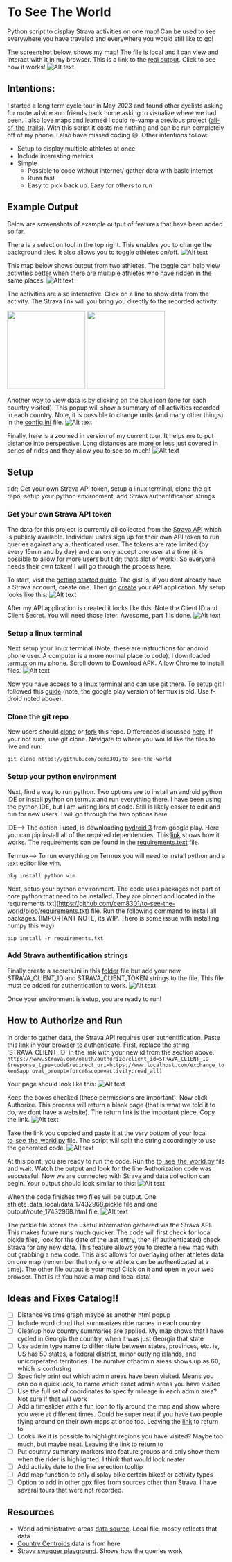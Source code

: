 # To See The World
Python script to display Strava activities on one map! Can be used to see everywhere you have traveled and everywhere you would still like to go!

The screenshot below, shows my map! The file is local and I can view and interact with it in my browser. This is a link to the [real output](https://cem8301.github.io/to-see-the-world/). Click to see how it works!
![Alt text](docs/map_screenshots/map1.jpg 'World view screenshot of my Strava activities') 

## Intentions:
I started a long term cycle tour in May 2023 and found other cyclists asking for route advice and friends back home asking to visualize where we had been. I also love maps and learned I could re-vamp a previous project ([all-of-the-trails](https://github.com/cem8301/all-of-the-trails)). With this script it costs me nothing and can be run completely off of my phone. I also have missed coding :smile:. Other intentions follow:

- Setup to display multiple athletes at once
- Include interesting metrics
- Simple
    - Possible to code without internet/ gather data with basic internet
    - Runs fast
    - Easy to pick back up. Easy for others to run

## Example Output
Below are screenshots of example output of features that have been added so far.

There is a selection tool in the top right. This enables you to change the background tiles. It also allows you to toggle athletes on/off.
![Alt text](docs/map_screenshots/map6.jpg)

This map below shows output from two athletes. The toggle can help view activities better when there are multiple athletes who have ridden in the same places.
![Alt text](docs/map_screenshots/map8.jpg)

The activities are also interactive. Click on a line to show data from the activity. The Strava link will you bring you directly to the recorded activity.
<p float="left">
  <img src="/docs/map_screenshots/map3.jpg" width="180" />
  <img src="/docs/map_screenshots/map4.jpg" width="180" /> 
</p>

Another way to view data is by clicking on the blue icon (one for each country visited). This popup will show a summary of all activities recorded in each country. Note, it is possible to change units (and many other things) in the [config.ini](https://github.com/cem8301/to-see-the-world/blob/src/to_see_the_world/config.ini) file.
![Alt text](docs/map_screenshots/map5.jpg)

Finally, here is a zoomed in version of my current tour. It helps me to put distance into perspective. Long distances are more or less just covered in series of rides and they allow you to see so much! ![Alt text](docs/map_screenshots/map7.jpg)

## Setup
tldr; Get your own Strava API token, setup a linux terminal, clone the git repo, setup your python environment, add Strava authentification strings

### Get your own Strava API token
The data for this project is currently all collected from the [Strava API](https://developers.strava.com/) which is publicly available. Individual users sign up for their own API token to run queries against any authenticated user. The tokens are rate limited (by every 15min and by day) and can only accept one user at a time (it is possible to allow for more users but tldr; thats alot of work). So everyone needs their own token! I will go through the process here.

To start, visit the [getting started guide](https://developers.strava.com/docs/getting-started/#:~:text=If%20you%20have%20not%20already,My%20API%20Application%E2%80%9D%20page%20now.). The gist is, if you dont already have a Strava account, create one. Then go [create](https://www.strava.com/settings/api) your API application. My setup looks like this:
![Alt text](docs/setup/setup1.jpg)

After my API application is created it looks like this. Note the Client ID and Client Secret. You will need those later. Awesome, part 1 is done.
![Alt text](docs/setup/setup2.jpg)

### Setup a linux terminal        
Next setup your linux terminal (Note, these are instructions for android phone user. A computer is a more normal place to code). I downloaded [termux](https://f-droid.org/packages/com.termux/) on my phone. Scroll down to Download APK. Allow Chrome to install files.
![Alt text](docs/setup/setup3.jpg)

Now you have access to a linux terminal and can use git there. To setup git I followed this [guide](https://www.geeksforgeeks.org/how-to-install-git-on-termux/) (note, the google play version of termux is old. Use f-droid noted above).

### Clone the git repo
New users should [clone](https://docs.github.com/en/repositories/creating-and-managing-repositories/cloning-a-repository) or [fork](https://docs.github.com/en/pull-requests/collaborating-with-pull-requests/working-with-forks/fork-a-repo) this repo. Differences discussed [here](https://www.geeksforgeeks.org/difference-between-fork-and-clone-in-github/). If your not sure, use git clone. Navigate to where you would like the files to live and run:
```
git clone https://github.com/cem8301/to-see-the-world
```

### Setup your python environment
Next, find a way to run python. Two options are to install an android python IDE or install python on termux and run everything there. I have been using the python IDE, but I am writing lots of code. Still is likely easier to edit and run for new users. I will go through the two options here.

IDE--> The option I used, is downloading [pydroid 3](https://play.google.com/store/apps/details?id=ru.iiec.pydroid3) from google play. Here you can pip install all of the required dependencies. This [link](https://www.makeuseof.com/install-pydroid-android/) shows how it works. The requirements can be found in the [requirements.text](https://github.com/cem8301/to-see-the-world/blob/requirements.txt) file.

Termux--> To run everything on Termux you will need to install python and a text editor like [vim](https://www.freecodecamp.org/news/vim-beginners-guide/).
```
pkg install python vim
```
Next, setup your python environment. The code uses packages not part of core python that need to be installed. They are pinned and located in the requirements.txt](https://github.com/cem8301/to-see-the-world/blob/requirements.txt) file. Run the following command to install all packages. (IMPORTANT NOTE, its  WIP. There is some issue with installing numpy this way)
```
pip install -r requirements.txt
```

### Add Strava authentification strings
Finally create a secrets.ini in this [folder](https://github.com/cem8301/to-see-the-world/blob/src/to_see_the_world/) file but add your new STRAVA_CLIENT_ID and STRAVA_CLIENT_TOKEN strings to the file. This file must be added for authentication to work.
![Alt text](docs/setup/setup4.jpg)

Once your environment is setup, you are ready to run!

## How to Authorize and Run
In order to gather data, the Strava API requires user authentification. Paste this link in your browser to authenticate. First, replace the string 'STRAVA_CLIENT_ID' in the link with your new id from the section above.
```https://www.strava.com/oauth/authorize?client_id=STRAVA_CLIENT_ID &response_type=code&redirect_uri=https://www.localhost.com/exchange_token&approval_prompt=force&scope=activity:read_all)```

Your page should look like this:
![Alt text](docs/auth/Auth1.jpg)

Keep the boxes checked (these permissions are important). Now click Authorize. This process will return a blank page (that is what we told it to do, we dont have a website). The return link is the important piece. Copy the link.
![Alt text](docs/auth/auth2.jpg)

Take the link you coppied and paste it at the very bottom of your local [to_see_the_world.py](https://github.com/cem8301/to-see-the-world/blob/src/to_see_the_world/to_see_the_world.py) file. The script will split the string accordingly to use the generated code.
![Alt text](docs/auth/Auth4.jpg)

At this point, you are ready to run the code. Run the [to_see_the_world.py](https://github.com/cem8301/to-see-the-world/blob/src/to_see_the_world/to_see_the_world.py) file and wait. Watch the output and look for the line Authorization code was successful. Now we are connected with Strava and data collection can begin. Your output should look similar to this:
![Alt text](docs/auth/Auth5.jpg)

When the code finishes two files will be output. One athlete_data_local/data_17432968.pickle file and one output/route_17432968.html file.
![Alt text](docs/auth/Auth6.jpg)

The pickle file stores the useful information gathered via the Strava API. This makes future runs much quicker. The code will first check for local pickle files, look for the date of the last entry, then (if authenticated) check Strava for any new data. This feature allows you to create a new map with out grabbing a new code. This also allows for overlaying other athletes data on one map (remember that only one athlete can be authenticated at a time). The other file output is your map! Click on it and open in your web browser. That is it! You have a map and local data!

## Ideas and Fixes Catalog!!
- [ ] Distance vs time graph maybe as another html popup
- [ ] Include word cloud that summarizes ride names in each country
- [ ] Cleanup how country summaries are applied. My map shows that I have cycled in Georgia the country, when it was just Georgia that state
- [ ] Use admin type name to differntiate between states, provinces, etc. ie, US has 50 states, a federal district, minor outlying islands, and unicorperated territories. The number ofbadmin areas shows up as 60, which is confusing
- [ ] Specificly print out which admin areas have been visited. Means you can do a quick look, to name which exact admin areas you have visited
- [ ] Use the full set of coordinates to specify mileage in each admin area? Not sure if that will work
- [ ] Add a timeslider with a fun icon to fly around the map and show where you were at different times. Could be super neat if you have two people flying around on their own maps at once too. Leaving the [link](https://python-visualization.github.io/folium/latest/user_guide/plugins/timeslider_choropleth.html) to return to
- [ ] Looks like it is possible to highlight regions you have visited? Maybe too much, but maybe neat. Leaving the [link](https://medium.com/vahaninc/geospatial-data-analysis-using-python-libraries-4c0367e1e824) to return to
- [ ] Put country summary markers into feature groups and only show them when the rider is highlighted. I think that would look neater
- [ ] Add activity date to the line selection tooltip
- [ ] Add map function to only display bike certain bikes! or activity types
- [ ] Option to add in other gpx files from sources other than Strava. I have several tours that were not recorded.

## Resources
- World administrative areas [data source](https://hub.arcgis.com/datasets/4b316a570dc14f4a9daa2a88a7c6d419_0/explore?location=-0.192897%2C0.000000%2C1.89&showTable=true). Local file, mostly reflects that data
- [Country Centroids](https://developers.google.com/public-data/docs/canonical/countries_csv) data is from here
- Strava [swagger playground](https://developers.strava.com/playground/#/Activities/getLoggedInAthleteActivities). Shows how the queries work